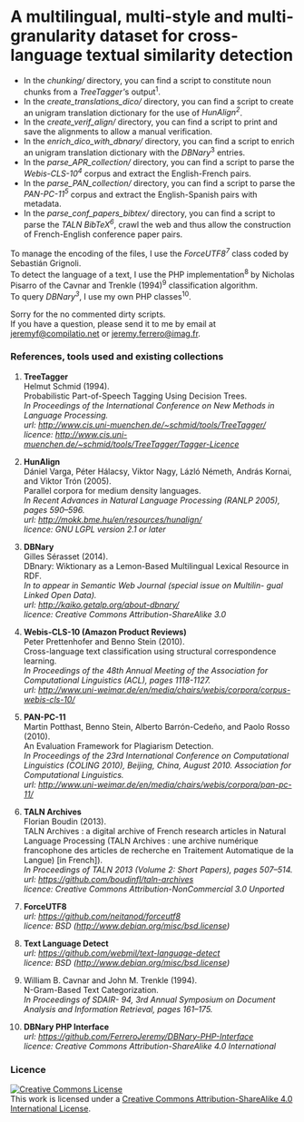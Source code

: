 # A multilingual, multi-style and multi-granularity dataset for cross-language textual similarity detection

* In the <i>chunking/</i> directory, you can find a script to constitute noun chunks from a <i>TreeTagger'</i>s output<sup>1</sup>.<br/>
* In the <i>create_translations_dico/</i> directory, you can find a script to create an unigram translation dictionary for the use of <i>HunAlign<sup>2</sup></i>.<br/>
* In the <i>create_verif_align/</i> directory, you can find a script to print and save the alignments to allow a manual verification.<br/>
* In the <i>enrich_dico_with_dbnary/</i> directory, you can find a script to enrich an unigram translation dictionary with the <i>DBNary</i><sup>3</sup> entries.<br/>
* In the <i>parse_APR_collection/</i> directory, you can find a script to parse the <i>Webis-CLS-10<sup>4</sup></i> corpus and extract the English-French pairs.<br/>
* In the <i>parse_PAN_collection/</i> directory, you can find a script to parse the <i>PAN-PC-11<sup>5</sup></i> corpus and extract the English-Spanish pairs with metadata.<br/>
* In the <i>parse_conf_papers_bibtex/</i> directory, you can find a script to parse the <i>TALN BibTeX<sup>6</sup></i>, crawl the web and thus allow the construction of French-English conference paper pairs.<br/>

To manage the encoding of the files, I use the <i>ForceUTF8<sup>7</sup></i> class coded by Sebastián Grignoli.<br/>
To detect the language of a text, I use the PHP implementation<sup>8</sup> by Nicholas Pisarro of the Cavnar and Trenkle (1994)<sup>9</sup> classification algorithm.<br/>
To query <i>DBNary<sup>3</sup></i>, I use my own PHP classes<sup>10</sup>.

Sorry for the no commented dirty scripts. <br/> 
If you have a question, please send it to me by email at jeremyf@compilatio.net or jeremy.ferrero@imag.fr.<br/>

### References, tools used and existing collections

1.	<b>TreeTagger</b><br/>
	Helmut Schmid (1994). <br/>
	Probabilistic Part-of-Speech Tagging Using Decision Trees. <br/>
	<i>In Proceedings of the International Conference on New Methods in Language Processing. <br/>
	url: http://www.cis.uni-muenchen.de/~schmid/tools/TreeTagger/ <br/>
	licence: http://www.cis.uni-muenchen.de/~schmid/tools/TreeTagger/Tagger-Licence</i> 

2.	<b>HunAlign</b><br/>
	Dániel Varga, Péter Hálacsy, Viktor Nagy, Lázló Németh, András Kornai, and Viktor Trón (2005). <br/>
	Parallel corpora for medium density languages. <br/>
	<i>In Recent Advances in Natural Language Processing (RANLP 2005), pages 590–596. <br/>
	url: http://mokk.bme.hu/en/resources/hunalign/ <br/>
	licence: GNU LGPL version 2.1 or later</i> 

3.	<b>DBNary</b><br/>
	Gilles Sérasset (2014). <br/>
	DBnary: Wiktionary as a Lemon-Based Multilingual Lexical Resource in RDF. <br/>
	<i>In to appear in Semantic Web Journal (special issue on Multilin- gual Linked Open Data). <br/>
	url: http://kaiko.getalp.org/about-dbnary/ <br/>
	licence: Creative Commons Attribution-ShareAlike 3.0 </i> 

4.	<b>Webis-CLS-10 (Amazon Product Reviews)</b><br/>
	Peter Prettenhofer and Benno Stein (2010). <br/>
	Cross-language text classification using structural correspondence learning. <br/>
	<i>In Proceedings of the 48th Annual Meeting of the Association for Computational Linguistics (ACL), pages 1118-1127. <br/>
	url: http://www.uni-weimar.de/en/media/chairs/webis/corpora/corpus-webis-cls-10/ </i>

5.	<b>PAN-PC-11</b><br/>
	Martin Potthast, Benno Stein, Alberto Barrón-Cedeño, and Paolo Rosso (2010). <br/>
	An Evaluation Framework for Plagiarism Detection. <br/>
	<i>In Proceedings of the 23rd International Conference on Computational Linguistics (COLING 2010), Beijing,
China, August 2010. Association for Computational Linguistics. <br/>
	url: http://www.uni-weimar.de/en/media/chairs/webis/corpora/pan-pc-11/ </i> 
	
6.	<b>TALN Archives</b><br/>
	Florian Boudin (2013). <br/>
	TALN Archives : a digital archive of French research articles in Natural Language Processing (TALN Archives : une archive numérique francophone des articles de recherche en Traitement Automatique de la Langue) [in French]). <br/>
	<i>In Proceedings of TALN 2013 (Volume 2: Short Papers), pages 507–514. <br/>
	url: https://github.com/boudinfl/taln-archives <br/>
	licence: Creative Commons Attribution-NonCommercial 3.0 Unported </i> 

7.	<b>ForceUTF8</b> <br/>
	<i>url: https://github.com/neitanod/forceutf8 <br/>
	licence: BSD (http://www.debian.org/misc/bsd.license) </i>

8.	<b>Text Language Detect</b> <br/>
	<i>url: https://github.com/webmil/text-language-detect <br/>
	licence: BSD (http://www.debian.org/misc/bsd.license) </i>

9.	William B. Cavnar and John M. Trenkle (1994). <br/>
	N-Gram-Based Text Categorization. <br/>
	<i>In Proceedings of SDAIR- 94, 3rd Annual Symposium on Document Analysis and Information Retrieval, pages 161–175.</i>

10.	<b>DBNary PHP Interface</b> <br/>
	<i>url: https://github.com/FerreroJeremy/DBNary-PHP-Interface <br/>
	licence: Creative Commons Attribution-ShareAlike 4.0 International </i>


### Licence
<a rel="license" href="http://creativecommons.org/licenses/by-sa/4.0/"><img alt="Creative Commons License" style="border-width:0" src="https://i.creativecommons.org/l/by-sa/4.0/88x31.png" /></a><br />This work is licensed under a <a rel="license" href="http://creativecommons.org/licenses/by-sa/4.0/">Creative Commons Attribution-ShareAlike 4.0 International License</a>.
